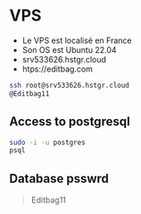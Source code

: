 # VPS

- Le VPS est localisé en France
- Son OS est Ubuntu 22.04
- srv533626.hstgr.cloud
- htps://editbag.com

```bash
ssh root@srv533626.hstgr.cloud
@Editbag11
```

## Access to postgresql

```bash
sudo -i -u postgres
psql
```

## Database psswrd

> Editbag11
